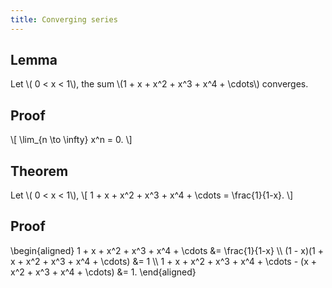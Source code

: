 ```yaml
---
title: Converging series
---
```


## Lemma
Let \\( 0 < x < 1\\), the sum \\(1 + x + x^2 + x^3 + x^4 + \\cdots\\) converges.

## Proof

\\[
\\lim\_{n \\to \\infty} x^n = 0.
\\]

## Theorem

Let \\( 0 < x < 1\\),
\\[
1 + x + x^2 + x^3 + x^4 + \\cdots = \\frac{1}{1-x}.
\\]

## Proof

\\begin{aligned}
1 + x + x^2 + x^3 + x^4 + \\cdots &= \\frac{1}{1-x} \\\\
(1 - x)(1 + x + x^2 + x^3 + x^4 + \\cdots) &= 1 \\\\
1 + x + x^2 + x^3 + x^4 + \\cdots - (x + x^2 + x^3 + x^4 + \\cdots) &= 1.
\\end{aligned}
